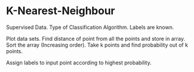 # K-Nearest-Neighbour
Supervised Data.
Type of Classification Algorithm.
Labels are known.

Plot data sets.
Find distance of point from all the points and store in array.
Sort the array (Increasing order).
Take k points and find probability out of k points.

Assign labels to input point according to highest probability.
